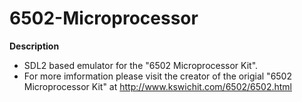 # 6502-Microprocessor

**Description** 
- SDL2 based emulator for the "6502 Microprocessor Kit". 
- For more imformation please visit the creator of the origial "6502 Microprocessor Kit" at http://www.kswichit.com/6502/6502.html
